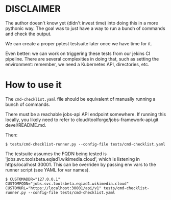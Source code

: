 # DISCLAIMER

The author doesn't know yet (didn't invest time) into doing this in a more pythonic way. The goal
was to just have a way to run a bunch of commands and check the output.

We can create a proper pytest testsuite later once we have time for it.

Even better: we can work on triggering these tests from our jekins CI pipeline.
There are several complexities in doing that, such as setting the environment: remember, we need a
Kubernetes API, directories, etc.

# How to use it

The `cmd-checklist.yaml` file should be equivalent of manually running a bunch of commands.

There must be a reachable jobs-api API endpoint somewhere. If running this locally, you likely
need to refer to cloud/toolforge/jobs-framework-api.git devel/README.md.

Then:

```
$ tests/cmd-checklist-runner.py --config-file tests/cmd-checklist.yaml
```

The testsuite assumes the FQDN being tested is 'jobs.svc.toolsbeta.eqiad1.wikimedia.cloud', which
is listening in https:localhost:30001. This can be overriden by passing env vars to the runner
script (see YAML for var names).

```
$ CUSTOMADDR="127.0.0.1" CUSTOMFQDN="jobs.svc.toolsbeta.eqiad1.wikimedia.cloud" CUSTOMURL="https://localhost:30001/api/v1" tests/cmd-checklist-runner.py --config-file tests/cmd-checklist.yaml
```


